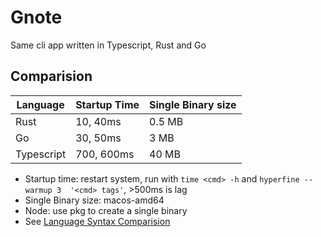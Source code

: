 # Gnote

Same cli app written in Typescript, Rust and Go

## Comparision

| Language   | Startup Time | Single Binary size |
|------------|--------------|--------------------|
| Rust       |  10,  40ms   | 0.5 MB             |
| Go         |  30,  50ms   | 3 MB               |
| Typescript | 700, 600ms   | 40 MB              |

- Startup time: restart system, run with `time <cmd> -h` and `hyperfine --warmup 3  '<cmd> tags'`, >500ms is lag
- Single Binary size: macos-amd64
- Node: use pkg to create a single binary
- See [Language Syntax Comparision](https://github.dev/gutenye/gnote/tree/main/lang)
